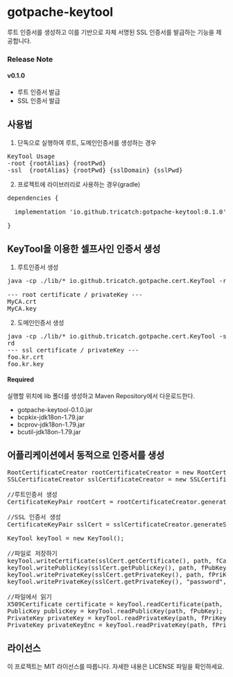 
# gotpache-keytool

루트 인증서를 생성하고 이를 기반으로 자체 서명된 SSL 인증서를 발급하는 기능을 제공합니다. 
<br>

### Release Note

#### v0.1.0
* 루트 인증서 발급
* SSL 인증서 발급


## 사용법
1. 단독으로 실행하여 루트, 도메인인증서를 생성하는 경우
<pre>
KeyTool Usage
-root {rootAlias} {rootPwd}
-ssl  {rootAlias} {rootPwd} {sslDomain} {sslPwd}
</pre>

2. 프로젝트에 라이브러리로 사용하는 경우(gradle)
<pre>
dependencies {

  implementation 'io.github.tricatch:gotpache-keytool:0.1.0'

}
</pre>

## KeyTool을 이용한 셀프사인 인증서 생성

1. 루트인증서 생성
<pre>
java -cp ./lib/* io.github.tricatch.gotpache.cert.KeyTool -root MyCA password

--- root certificate / privateKey ---
MyCA.crt
MyCA.key
</pre>


2. 도메인인증서 생성
<pre>
java -cp ./lib/* io.github.tricatch.gotpache.cert.KeyTool -ssl MyCA password foo.kr passwo
rd
--- ssl certificate / privateKey ---
foo.kr.crt
foo.kr.key
</pre>

#### Required
실행할 위치에 lib 폴더를 생성하고 Maven Repository에서 다운로드한다.
   * gotpache-keytool-0.1.0.jar
   * bcpkix-jdk18on-1.79.jar
   * bcprov-jdk18on-1.79.jar
   * bcutil-jdk18on-1.79.jar

## 어플리케이션에서 동적으로 인증서를 생성
<pre>
RootCertificateCreator rootCertificateCreator = new RootCertificateCreator();
SSLCertificateCreator sslCertificateCreator = new SSLCertificateCreator();

//루트인증서 생성
CertificateKeyPair rootCert = rootCertificateCreator.generateRootCertificate("MyCA");

//SSL 인증서 생성
CertificateKeyPair sslCert = sslCertificateCreator.generateSSLCertificate("foo.kr", rootCert.getCertificate(), rootCert.getPrivateKey());

KeyTool keyTool = new KeyTool();

//파일로 저장하기
keyTool.writeCertificate(sslCert.getCertificate(), path, fCa);
keyTool.writePublicKey(sslCert.getPublicKey(), path, fPubKey);
keyTool.writePrivateKey(sslCert.getPrivateKey(), path, fPriKey);
keyTool.writePrivateKey(sslCert.getPrivateKey(), "password", path, fPriKeyEnc);

//파일에서 읽기
X509Certificate certificate = keyTool.readCertificate(path, fCa);
PublicKey publicKey = keyTool.readPublicKey(path, fPubKey);
PrivateKey privateKey = keyTool.readPrivateKey(path, fPriKey);
PrivateKey privateKeyEnc = keyTool.readPrivateKey(path, fPriKeyEnc, "password" );
</pre>

## 라이선스
이 프로젝트는 MIT 라이선스를 따릅니다. 자세한 내용은 LICENSE 파일을 확인하세요.